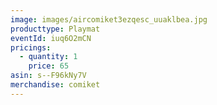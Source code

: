 ```yaml
---
image: images/aircomiket3ezqesc_uuaklbea.jpg
producttype: Playmat
eventId: iuq6O2mCN
pricings:
  - quantity: 1
    price: 65
asin: s--F96kNy7V
merchandise: comiket
---
```

